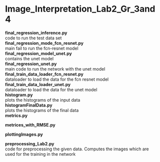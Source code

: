 # Image_Interpretation_Lab2_Gr_3and4<br/>

**final_regression_inference.py**<br/>
code to run the test data set <br/>
**final_regression_mode_fcn_resnet.py**<br/>
main fail to run the fcn-resnet model<br/>
**final_regression_model_unet.py**<br/>
contains the unet model<br/>
**final_regression_unet.py**<br/>
main code to run the network with the unet model<br/>
**final_train_data_loader_fcn_resnet.py**<br/>
dataloader to load the data for the fcn resnet model<br/>
**final_train_data_loader_unet.py**<br/>
dataloader to load the data for the unet model<br/>
**histogram.py**<br/>
plots the histograms of the input data<br/>
**histogramFinalData.py**<br/>
plots the histograms of the final data<br/>
**metrics.py**<br/>

**metrices_with_RMSE.py**<br/>

**plottingImages.py**<br/>

**preprocessing_Lab2.py**<br/>
code for preprocessing the given data. Computes the images which are used for the training in the network<br/>
